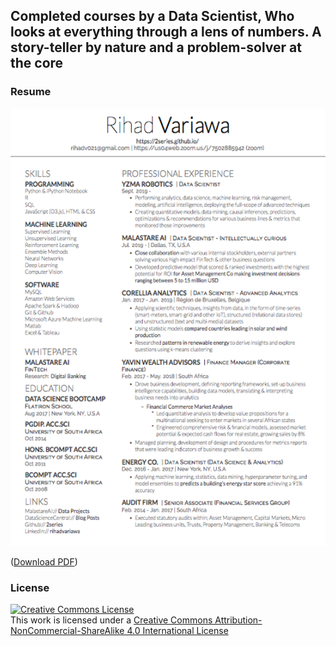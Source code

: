 ## Completed courses by a Data Scientist, Who looks at everything through a lens of numbers. A story-teller by nature and a problem-solver at the core

### Resume
<img src="./image_gallery/rv_resume.png" align="" title="RIHAD VARIAWA, Data Scientist - Who has fun LEARNING, EXPLORING & GROWING" width="550" height="700">

([Download PDF](image_gallery/Rihad_Variawa_resume.pdf))

### License
<a rel="license" href="http://creativecommons.org/licenses/by-nc-sa/4.0/"><img alt="Creative Commons License" style="border-width:0" src="https://i.creativecommons.org/l/by-nc-sa/4.0/88x31.png" /></a><br />This work is licensed under a <a rel="license" href="http://creativecommons.org/licenses/by-nc-sa/4.0/">Creative Commons Attribution-NonCommercial-ShareAlike 4.0 International License</a>
